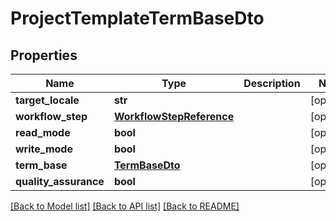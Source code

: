 # ProjectTemplateTermBaseDto

## Properties
Name | Type | Description | Notes
------------ | ------------- | ------------- | -------------
**target_locale** | **str** |  | [optional] 
**workflow_step** | [**WorkflowStepReference**](WorkflowStepReference.md) |  | [optional] 
**read_mode** | **bool** |  | [optional] 
**write_mode** | **bool** |  | [optional] 
**term_base** | [**TermBaseDto**](TermBaseDto.md) |  | [optional] 
**quality_assurance** | **bool** |  | [optional] 

[[Back to Model list]](../README.md#documentation-for-models) [[Back to API list]](../README.md#documentation-for-api-endpoints) [[Back to README]](../README.md)


